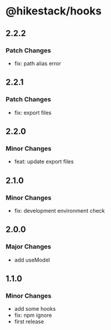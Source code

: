 # @hikestack/hooks

## 2.2.2

### Patch Changes

- fix: path alias error

## 2.2.1

### Patch Changes

- fix: export files

## 2.2.0

### Minor Changes

- feat: update export files

## 2.1.0

### Minor Changes

- fix: development environment check

## 2.0.0

### Major Changes

- add useModel

## 1.1.0

### Minor Changes

- add some hooks
- fix: npm ignore
- first release
